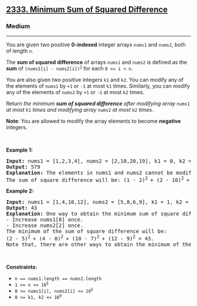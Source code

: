 <h2><a href="https://leetcode.com/problems/minimum-sum-of-squared-difference/">2333. Minimum Sum of Squared Difference</a></h2><h3>Medium</h3><hr><div style="user-select: auto;"><p style="user-select: auto;">You are given two positive <strong style="user-select: auto;">0-indexed</strong> integer arrays <code style="user-select: auto;">nums1</code> and <code style="user-select: auto;">nums2</code>, both of length <code style="user-select: auto;">n</code>.</p>

<p style="user-select: auto;">The <strong style="user-select: auto;">sum of squared difference</strong> of arrays <code style="user-select: auto;">nums1</code> and <code style="user-select: auto;">nums2</code> is defined as the <strong style="user-select: auto;">sum</strong> of <code style="user-select: auto;">(nums1[i] - nums2[i])<sup style="user-select: auto;">2</sup></code> for each <code style="user-select: auto;">0 &lt;= i &lt; n</code>.</p>

<p style="user-select: auto;">You are also given two positive integers <code style="user-select: auto;">k1</code> and <code style="user-select: auto;">k2</code>. You can modify any of the elements of <code style="user-select: auto;">nums1</code> by <code style="user-select: auto;">+1</code> or <code style="user-select: auto;">-1</code> at most <code style="user-select: auto;">k1</code> times. Similarly, you can modify any of the elements of <code style="user-select: auto;">nums2</code> by <code style="user-select: auto;">+1</code> or <code style="user-select: auto;">-1</code> at most <code style="user-select: auto;">k2</code> times.</p>

<p style="user-select: auto;">Return <em style="user-select: auto;">the minimum <strong style="user-select: auto;">sum of squared difference</strong> after modifying array </em><code style="user-select: auto;">nums1</code><em style="user-select: auto;"> at most </em><code style="user-select: auto;">k1</code><em style="user-select: auto;"> times and modifying array </em><code style="user-select: auto;">nums2</code><em style="user-select: auto;"> at most </em><code style="user-select: auto;">k2</code><em style="user-select: auto;"> times</em>.</p>

<p style="user-select: auto;"><strong style="user-select: auto;">Note</strong>: You are allowed to modify the array elements to become <strong style="user-select: auto;">negative</strong> integers.</p>

<p style="user-select: auto;">&nbsp;</p>
<p style="user-select: auto;"><strong style="user-select: auto;">Example 1:</strong></p>

<pre style="user-select: auto;"><strong style="user-select: auto;">Input:</strong> nums1 = [1,2,3,4], nums2 = [2,10,20,19], k1 = 0, k2 = 0
<strong style="user-select: auto;">Output:</strong> 579
<strong style="user-select: auto;">Explanation:</strong> The elements in nums1 and nums2 cannot be modified because k1 = 0 and k2 = 0. 
The sum of square difference will be: (1 - 2)<sup style="user-select: auto;">2 </sup>+ (2 - 10)<sup style="user-select: auto;">2 </sup>+ (3 - 20)<sup style="user-select: auto;">2 </sup>+ (4 - 19)<sup style="user-select: auto;">2</sup>&nbsp;= 579.
</pre>

<p style="user-select: auto;"><strong style="user-select: auto;">Example 2:</strong></p>

<pre style="user-select: auto;"><strong style="user-select: auto;">Input:</strong> nums1 = [1,4,10,12], nums2 = [5,8,6,9], k1 = 1, k2 = 1
<strong style="user-select: auto;">Output:</strong> 43
<strong style="user-select: auto;">Explanation:</strong> One way to obtain the minimum sum of square difference is: 
- Increase nums1[0] once.
- Increase nums2[2] once.
The minimum of the sum of square difference will be: 
(2 - 5)<sup style="user-select: auto;">2 </sup>+ (4 - 8)<sup style="user-select: auto;">2 </sup>+ (10 - 7)<sup style="user-select: auto;">2 </sup>+ (12 - 9)<sup style="user-select: auto;">2</sup>&nbsp;= 43.
Note that, there are other ways to obtain the minimum of the sum of square difference, but there is no way to obtain a sum smaller than 43.</pre>

<p style="user-select: auto;">&nbsp;</p>
<p style="user-select: auto;"><strong style="user-select: auto;">Constraints:</strong></p>

<ul style="user-select: auto;">
	<li style="user-select: auto;"><code style="user-select: auto;">n == nums1.length == nums2.length</code></li>
	<li style="user-select: auto;"><code style="user-select: auto;">1 &lt;= n &lt;= 10<sup style="user-select: auto;">5</sup></code></li>
	<li style="user-select: auto;"><code style="user-select: auto;">0 &lt;= nums1[i], nums2[i] &lt;= 10<sup style="user-select: auto;">5</sup></code></li>
	<li style="user-select: auto;"><code style="user-select: auto;">0 &lt;= k1, k2 &lt;= 10<sup style="user-select: auto;">9</sup></code></li>
</ul>
</div>